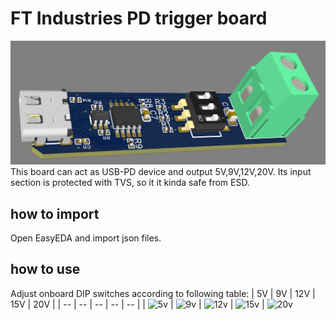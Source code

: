# FT Industries PD trigger board
![preview](https://github.com/FTIndustries/PD-trigger/blob/main/3dpreview.png?raw=true)
This board can act as USB-PD device and output 5V,9V,12V,20V. Its input section is protected with TVS, so it it kinda safe from ESD.
## how to import
Open EasyEDA and import json files.
## how to use
Adjust onboard DIP switches according to following table:
| 5V | 9V | 12V | 15V | 20V |
| -- | -- | -- | -- | -- |
| ![5v](https://github.com/FTIndustries/PD-trigger/assets/47267045/2894ca2a-57d0-4980-9aba-02e7c8b08938) | ![9v](https://github.com/FTIndustries/PD-trigger/assets/47267045/aeb502b2-2e17-4d08-8465-1a85961efe77) | ![12v](https://github.com/FTIndustries/PD-trigger/assets/47267045/2251560c-9ae3-412a-8a47-ed643ab50dbc) | ![15v](https://github.com/FTIndustries/PD-trigger/assets/47267045/3124c1d6-8866-485d-be46-ced8edb6dc7d) | ![20v](https://github.com/FTIndustries/PD-trigger/assets/47267045/35fd6a35-afec-4be5-aa10-53f4f7154abe)
